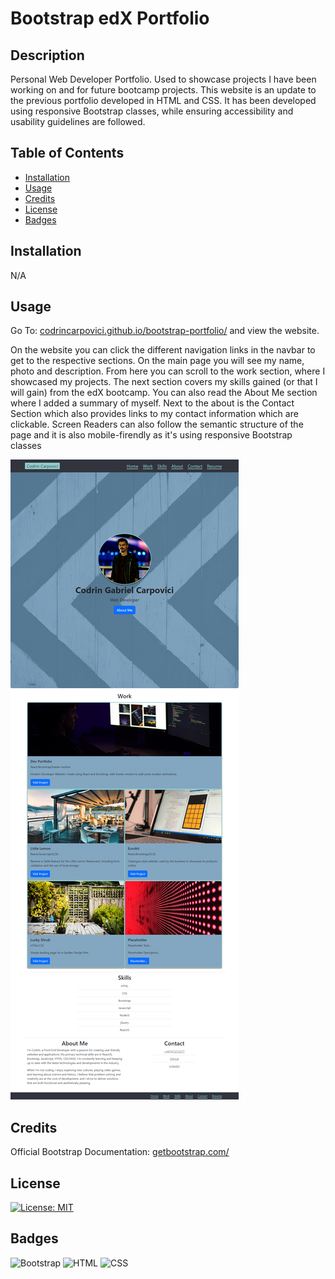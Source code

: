 # Bootstrap edX Portfolio

## Description

Personal Web Developer Portfolio. Used to showcase projects I have been working on and for future bootcamp projects. This website is an update to the previous portfolio developed in HTML and CSS. It has been developed using responsive Bootstrap classes, while ensuring accessibility and usability guidelines are followed.

## Table of Contents

* [Installation](#installation)
* [Usage](#usage)
* [Credits](#credits)
* [License](#license)
* [Badges](#badges)


## Installation

N/A

## Usage 

Go To: [codrincarpovici.github.io/bootstrap-portfolio/](https://codrincarpovici.github.io/bootstrap-portfolio/) and view the website. 

On the website you can click the different navigation links in the navbar to get to the respective sections.
On the main page you will see my name, photo and description. From here you can scroll to the work section, where I showcased my projects. The next section covers my skills gained (or that I will gain) from the edX bootcamp.
You can also read the About Me section where I added a summary of myself. 
Next to the about is the Contact Section which also provides links to my contact information which are clickable.
Screen Readers can also follow the semantic structure of the page and it is also mobile-firendly as it's using responsive Bootstrap classes

![edX Portfolio](assets/images/bootstrapedxportfolio.png)



## Credits

Official Bootstrap Documentation: [getbootstrap.com/](https://getbootstrap.com/)


## License
[![License: MIT](https://img.shields.io/badge/License-MIT-yellow.svg)](https://opensource.org/licenses/MIT)

## Badges

![Bootstrap](https://img.shields.io/badge/Bootstrap-5-purple)
![HTML](https://img.shields.io/badge/HTML-5-blue)
![CSS](https://img.shields.io/badge/CSS-3-green)